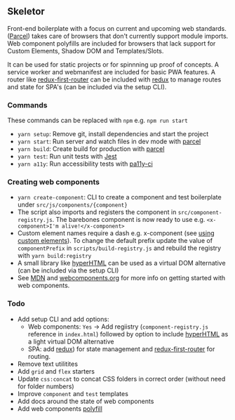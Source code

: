 ## Skeletor

Front-end boilerplate with a focus on current and upcoming web standards. ([Parcel](https://parceljs.org/)) takes care of browsers that don't currently support module imports. Web component polyfills are included for browsers that lack support for Custom Elements, Shadow DOM and Templates/Slots.

It can be used for static projects or for spinnning up proof of concepts. A service worker and webmanifest are included for basic PWA features. A router like [redux-first-router](https://github.com/faceyspacey/redux-first-router) can be included with [redux](https://github.com/reduxjs/redux) to manage routes and state for SPA's (can be included via the setup CLI).

### Commands
These commands can be replaced with `npm` e.g. `npm run start`

+ `yarn setup`: Remove git, install dependencies and start the project
+ `yarn start`: Run server and watch files in dev mode with [parcel](https://parceljs.org/)
+ `yarn build`: Create build for production with [parcel](https://parceljs.org/)
+ `yarn test`: Run unit tests with [Jest](https://github.com/facebook/jest)
+ `yarn a11y`: Run accessibility tests with [pa11y-ci](https://github.com/pa11y/pa11y-ci)

### Creating web components
+ `yarn create-component`: CLI to create a component and test boilerplate under `src/js/components/{component}`
+ The script also imports and registers the component in `src/component-registry.js`. The barebones component is now ready to use e.g. `<x-component>I'm alive!</x-component>`
+ Custom element names require a dash e.g. x-component (see [using custom elements](https://developer.mozilla.org/en-US/docs/Web/Web_Components/Using_custom_elements)). To change the default prefix update the value of `componentPrefix` in `scripts/build-registry.js` and rebuild the registry with `yarn build:registry`
+ A small library like [hyperHTML](https://github.com/WebReflection/hyperhtml) can be used as a virtual DOM alternative (can be included via the setup CLI)
+ See [MDN](https://developer.mozilla.org/en-US/docs/Web/Web_Components) and [webcomponents.org](https://www.webcomponents.org/introduction) for more info on getting started with web components.

### Todo
+ Add setup CLI and add options:
	- Web components: `Yes` -> Add regiistry (`component-registry.js` reference in `index.html`) followed by option to include [hyperHTML](https://github.com/WebReflection/hyperhtml) as a light virtual DOM alternative
	- SPA: add [redux](https://github.com/reduxjs/redux)) for state management and [redux-first-router](https://github.com/faceyspacey/redux-first-router) for routing.
+ Remove text utilitites
+ Add `grid` and `flex` starters
+ Update `css:concat` to concat CSS folders in correct order (without need for folder numbers)
+ Improve `component` and `test` templates
+ Add docs around the state of web components
+ Add web components [polyfill](https://www.webcomponents.org/polyfills)
